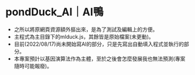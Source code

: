 # pondDuck_AI｜AI鴨

* 之所以將原網頁資源額外摳出來，是為了測試及編輯上的方便。
* 主程式為主目錄下的mlduck.js，其餘皆是原始檔案(未更動)。
* 目前(2022/08/17)尚未開始寫AI的部分，只是先寫出自動填入程式並執行的部分。
* 本專案預計以基因演算法作為主體，至於之後會怎麼發展我也無法預測(專案隨時可能報廢)。

